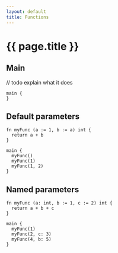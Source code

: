 ```yaml
---
layout: default
title: Functions
---
```


# {{ page.title }}

## Main
// todo explain what it does
```the
main {
}
```

## Default parameters
```the
fn myFunc (a := 1, b := a) int {
  return a + b
}

main {
  myFunc()
  myFunc(1)
  myFunc(1, 2)
}
```

## Named parameters
```the
fn myFunc (a: int, b := 1, c := 2) int {
  return a + b + c
}

main {
  myFunc(1)
  myFunc(2, c: 3)
  myFunc(4, b: 5)
}
```

